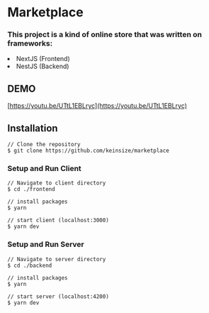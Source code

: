 # Marketplace 
### This project is a kind of online store that was written on frameworks:
<li>NextJS (Frontend)</li>
<li>NestJS (Backend)</li>

## DEMO
[https://youtu.be/UTtL1EBLryc](https://youtu.be/UTtL1EBLryc)

## Installation
    // Clone the repository
    $ git clone https://github.com/keinsize/marketplace

### Setup and Run Client
    // Navigate to client directory 
    $ cd ./frontend

    // install packages
    $ yarn  

    // start client (localhost:3000)
    $ yarn dev

### Setup and Run Server
    // Navigate to server directory 
    $ cd ./backend

    // install packages
    $ yarn 

    // start server (localhost:4200)
    $ yarn dev
